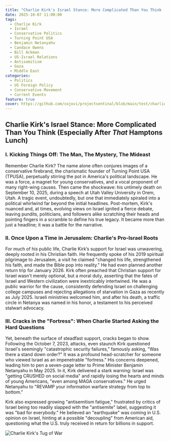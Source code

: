 ```yaml
---
title: "Charlie Kirk's Israel Stance: More Complicated Than You Think (Especially After *That* Hamptons Lunch)"
date: 2025-10-07 11:00:00
tags:
  - Charlie Kirk
  - Israel
  - Conservative Politics
  - Turning Point USA
  - Benjamin Netanyahu
  - Candace Owens
  - Bill Ackman
  - US-Israel Relations
  - Antisemitism
  - Gaza
  - Middle East
categories:
  - Politics
  - US Foreign Policy
  - Conservative Movement
  - Current Events
feature: true
cover: https://github.com/cojovi/projectsentinal/blob/main/test/charliek.png?raw=true
---
```


## Charlie Kirk's Israel Stance: More Complicated Than You Think (Especially After *That* Hamptons Lunch)

### I. Kicking Things Off: The Man, The Mystery, The Mideast

Remember Charlie Kirk? The name alone often conjures images of a conservative firebrand, the charismatic founder of Turning Point USA (TPUSA), perpetually stirring the pot in America's political landscape. He was a force, a magnet for young conservatives, and a vocal proponent of many right-wing causes. Then came the shockwave: his untimely death on September 10, 2025, during a speech at Utah Valley University in Orem, Utah. A tragic event, undoubtedly, but one that immediately spiraled into a political whirlwind far beyond the initial headlines. Post-mortem, Kirk's nuanced and, at times, evolving views on Israel ignited a fierce debate, leaving pundits, politicians, and followers alike scratching their heads and pointing fingers in a scramble to define his true legacy. It became more than just a headline; it was a battle for the narrative.

### II. Once Upon a Time in Jerusalem: Charlie's Pro-Israel Roots

For much of his public life, Charlie Kirk’s support for Israel was unwavering, deeply rooted in his Christian faith. He frequently spoke of his 2019 spiritual pilgrimage to Jerusalem, a visit he claimed "changed his life, strengthened his faith, and made the Bible pop into reality." He had even planned another return trip for January 2026. Kirk often preached that Christian support for Israel wasn't merely optional, but a moral duty, asserting that the fates of Israel and Western civilization were inextricably intertwined. He was a public warrior for the cause, consistently defending Israel on challenging college campuses and rejecting allegations of starvation in Gaza as recently as July 2025. Israeli ministries welcomed him, and after his death, a traffic circle in Netanya was named in his honor, a testament to his perceived stalwart advocacy.

### III. Cracks in the "Fortress": When Charlie Started Asking the Hard Questions

Yet, beneath the surface of steadfast support, cracks began to show. Following the October 7, 2023, attacks, even staunch Kirk questioned Israel's seemingly "catastrophic security failures," famously asking, "Was there a stand down order?" It was a profound head-scratcher for someone who viewed Israel as an impenetrable "fortress." His concerns deepened, leading him to pen a seven-page letter to Prime Minister Benjamin Netanyahu in May 2025. In it, Kirk delivered a stark warning: Israel was "getting CRUSHED on social media" and rapidly losing the hearts and minds of young Americans, "even among MAGA conservatives." He urged Netanyahu to "REVAMP your information warfare strategy from top to bottom."

Kirk also expressed growing "antisemitism fatigue," frustrated by critics of Israel being too readily slapped with the "antisemite" label, suggesting it was "bad for everybody." He believed an "earthquake" was coming in U.S. opinion on Israel, hinting at a possible "decoupling" from American aid, questioning what the U.S. truly received in return for billions in support.

![Charlie Kirk's Tug of War](https://oaidalleapiprod.blob.core.windows.net/private/org-qV171x3lqMh461y38zDk24tP/generations/gen-kC7tY92vU0b0kQxO3n1P82q/image.webp?timestamp=1708453488730)
